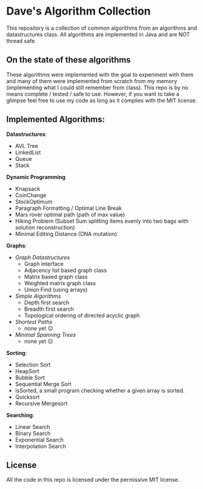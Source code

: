 # Dave's Algorithm Collection

This repository is a collection of common algorithms from an algorithms and datastructures class.
All algorithms are implemented in Java and are NOT thread safe.

## On the state of these algorithms
These algorithms were implemented with the goal to experiment with them and many of them were implemented from scratch from my memory (implementing what I could still remember from class). This repo is by no means complete / tested / safe to use. However, if you want to take a glimpse feel free to use my code as long as it complies with the MIT license.


## Implemented Algorithms:

**Datastructures**:
 - AVL Tree
 - LinkedList
 - Queue
 - Stack

**Dynamic Programming**
- Knapsack
- CoinChange
- StockOptimum
- Paragraph Formatting / Optimal Line Break
- Mars rover optimal path (path of max value)
- Hiking Problem (Subset Sum splitting items evenly into two bags with solution reconstruction)
- Minimal Editing Distance (DNA mutation)

**Graphs**:
- *Graph Datastructures*
	- Graph interface
	- Adjacency list based graph class
	- Matrix based graph class
	- Weighted matrix graph class
	- Union Find (using arrays)
- *Simple Algorithms*
	- Depth first search
	- Breadth first search
	- Topological ordering of directed acyclic graph
- *Shortest Paths*
	- none yet ☹️
- *Minimal Spanning Trees*
	- none yet ☹️

**Sorting**:
- Selection Sort
- HeapSort
- Bubble Sort
- Sequential Merge Sort
- IsSorted, a small program checking whether a given array is sorted.
- Quicksort
- Recursive Mergesort

**Searching**:
- Linear Search
- Binary Search
- Exponential Search
- Interpolation Search

## License
All the code in this repo is licensed under the permissive MIT license.
